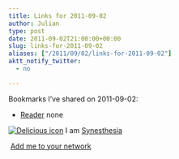 ```yaml
---
title: Links for 2011-09-02
author: Julian
type: post
date: 2011-09-02T21:00:00+00:00
slug: links-for-2011-09-02 
aliases: ["/2011/09/02/links-for-2011-09-02"]
aktt_notify_twitter:
  - no

---
```

Bookmarks I&#8217;ve shared on 2011-09-02:

  * [Reader][1] 
    none</li> </ul> 
    
    <p class="deliciouslink">
      <a href="https://del.icio.us/synesthesia" title="See all my bookmarks on del.icio.us"><img src="https://www.synesthesia.co.uk/images/deliciousicon.jpg" alt="Delicious icon" /></a>&nbsp;I am <a href="https://del.icio.us/synesthesia" title="See all my bookmarks on del.icio.us">Synesthesia</a>
    </p>
    
    <p class="deliciouslink">
      <a href="https://del.icio.us/network?add=synesthesia" title="Add me to your del.icio.us network"><img src="https://www.synesthesia.co.uk/images/add.gif" alt="" /></a>&nbsp;<a href="https://del.icio.us/network?add=synesthesia" title="Add me to your del.icio.us network">Add me to your network</a>
    </p>

 [1]: https://www.google.com/reader/i/?hl=en